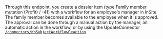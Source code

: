 Through this endpoint, you create a dossier item (type Family member mutation (Profit) / -41) with a workflow for an employee's manager in InSite. The family member becomes available to the employee when it is approved. The approval can be done through a manual action by the manager, an automatic action in the workflow, or by using the UpdateConnector [`/connectors/KnSubjectWorkflowReaction`](../../api-specs/en/Dossiers%2C%20bijlagen%20en%20workflows#post-/connectors/KnSubjectWorkflowReaction)
